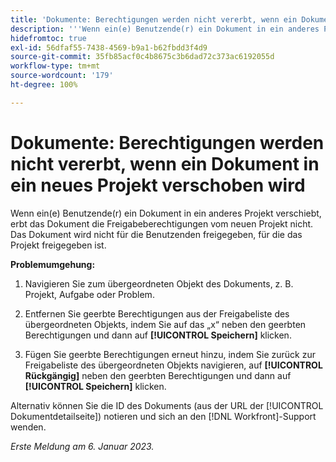 ```yaml
---
title: 'Dokumente: Berechtigungen werden nicht vererbt, wenn ein Dokument in ein neues Projekt verschoben wird'
description: '''Wenn ein(e) Benutzende(r) ein Dokument in ein anderes Projekt verschiebt, erbt das Dokument die Freigabeberechtigungen vom neuen Projekt nicht. Das Dokument wird nicht für die Benutzenden freigegeben, für die das Projekt freigegeben ist. „'
hidefromtoc: true
exl-id: 56dfaf55-7438-4569-b9a1-b62fbdd3f4d9
source-git-commit: 35fb85acf0c4b8675c3b6dad72c373ac6192055d
workflow-type: tm+mt
source-wordcount: '179'
ht-degree: 100%

---
```


# Dokumente: Berechtigungen werden nicht vererbt, wenn ein Dokument in ein neues Projekt verschoben wird

<!-- This Known Issue is on the TOC for both Workfront and Workfront Proof-->

<!--Won't fix tab: Valid issue, won't fix.-->

Wenn ein(e) Benutzende(r) ein Dokument in ein anderes Projekt verschiebt, erbt das Dokument die Freigabeberechtigungen vom neuen Projekt nicht. Das Dokument wird nicht für die Benutzenden freigegeben, für die das Projekt freigegeben ist.

**Problemumgehung:**

1. Navigieren Sie zum übergeordneten Objekt des Dokuments, z. B. Projekt, Aufgabe oder Problem.

1. Entfernen Sie geerbte Berechtigungen aus der Freigabeliste des übergeordneten Objekts, indem Sie auf das „x“ neben den geerbten Berechtigungen und dann auf **[!UICONTROL Speichern]** klicken.

1. Fügen Sie geerbte Berechtigungen erneut hinzu, indem Sie zurück zur Freigabeliste des übergeordneten Objekts navigieren, auf **[!UICONTROL Rückgängig]** neben den geerbten Berechtigungen und dann auf **[!UICONTROL Speichern]** klicken.

Alternativ können Sie die ID des Dokuments (aus der URL der [!UICONTROL Dokumentdetailseite]) notieren und sich an den [!DNL Workfront]-Support wenden.

_Erste Meldung am 6. Januar 2023._
